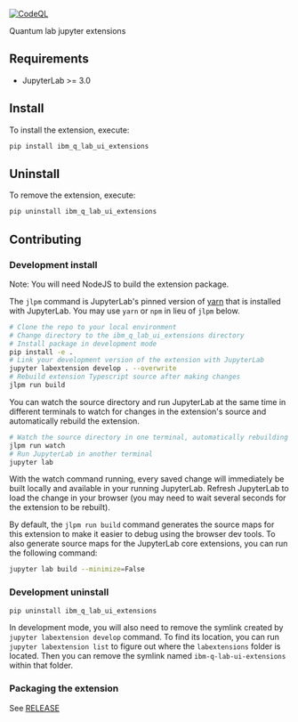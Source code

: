 [![CodeQL](https://github.com/takinekotfs/IBM-Q-Software/actions/workflows/codeql.yml/badge.svg)](https://github.com/takinekotfs/IBM-Q-Software/actions/workflows/codeql.yml)

Quantum lab jupyter extensions

## Requirements

- JupyterLab >= 3.0

## Install

To install the extension, execute:

```bash
pip install ibm_q_lab_ui_extensions
```

## Uninstall

To remove the extension, execute:

```bash
pip uninstall ibm_q_lab_ui_extensions
```

## Contributing

### Development install

Note: You will need NodeJS to build the extension package.

The `jlpm` command is JupyterLab's pinned version of
[yarn](https://yarnpkg.com/) that is installed with JupyterLab. You may use
`yarn` or `npm` in lieu of `jlpm` below.

```bash
# Clone the repo to your local environment
# Change directory to the ibm_q_lab_ui_extensions directory
# Install package in development mode
pip install -e .
# Link your development version of the extension with JupyterLab
jupyter labextension develop . --overwrite
# Rebuild extension Typescript source after making changes
jlpm run build
```

You can watch the source directory and run JupyterLab at the same time in different terminals to watch for changes in the extension's source and automatically rebuild the extension.

```bash
# Watch the source directory in one terminal, automatically rebuilding when needed
jlpm run watch
# Run JupyterLab in another terminal
jupyter lab
```

With the watch command running, every saved change will immediately be built locally and available in your running JupyterLab. Refresh JupyterLab to load the change in your browser (you may need to wait several seconds for the extension to be rebuilt).

By default, the `jlpm run build` command generates the source maps for this extension to make it easier to debug using the browser dev tools. To also generate source maps for the JupyterLab core extensions, you can run the following command:

```bash
jupyter lab build --minimize=False
```

### Development uninstall

```bash
pip uninstall ibm_q_lab_ui_extensions
```

In development mode, you will also need to remove the symlink created by `jupyter labextension develop`
command. To find its location, you can run `jupyter labextension list` to figure out where the `labextensions`
folder is located. Then you can remove the symlink named `ibm-q-lab-ui-extensions` within that folder.

### Packaging the extension

See [RELEASE](RELEASE.md)
